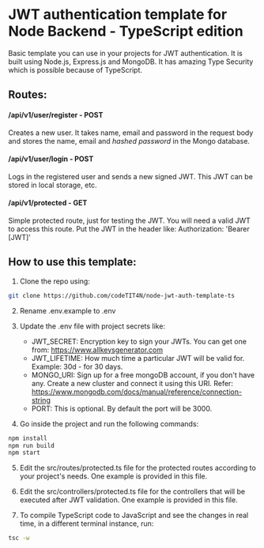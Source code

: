 # JWT authentication template for Node Backend - TypeScript edition


Basic template you can use in your projects for JWT authentication. It is built using Node.js, Express.js and MongoDB. It has amazing Type Security which is possible because of TypeScript.

## Routes:

#### /api/v1/user/register  - POST
Creates a new user. It takes name, email and password in the request body and stores the name, email and *hashed password* in the Mongo database.

#### /api/v1/user/login  - POST
Logs in the registered user and sends a new signed JWT. This JWT can be stored in local storage, etc.

#### /api/v1/protected  - GET
Simple protected route, just for testing the JWT. You will need a valid JWT to access this route. Put the JWT in the header like: Authorization: 'Bearer [JWT]'

## How to use this template:

1. Clone the repo using:
```bash
git clone https://github.com/codeTIT4N/node-jwt-auth-template-ts
```
2. Rename .env.example to .env

3. Update the .env file with project secrets like:
    - JWT_SECRET: Encryption key to sign your JWTs. You can get one from: https://www.allkeysgenerator.com
    - JWT_LIFETIME: How much time a particular JWT will be valid for. Example: 30d - for 30 days.
    - MONGO_URI: Sign up for a free mongoDB account, if you don't have any. Create a new cluster and connect it using this URI. Refer: https://www.mongodb.com/docs/manual/reference/connection-string
    - PORT: This is optional. By default the port will be 3000.

4. Go inside the project and run the following commands:
```bash
npm install
npm run build
npm start
```
5. Edit the src/routes/protected.ts file for the protected routes according to your project's needs. One example is provided in this file.

6. Edit the src/controllers/protected.ts file for the controllers that will be executed after JWT validation. One example is provided in this file.

7. To compile TypeScript code to JavaScript and see the changes in real time, in a different terminal instance, run:
```bash
tsc -w
```